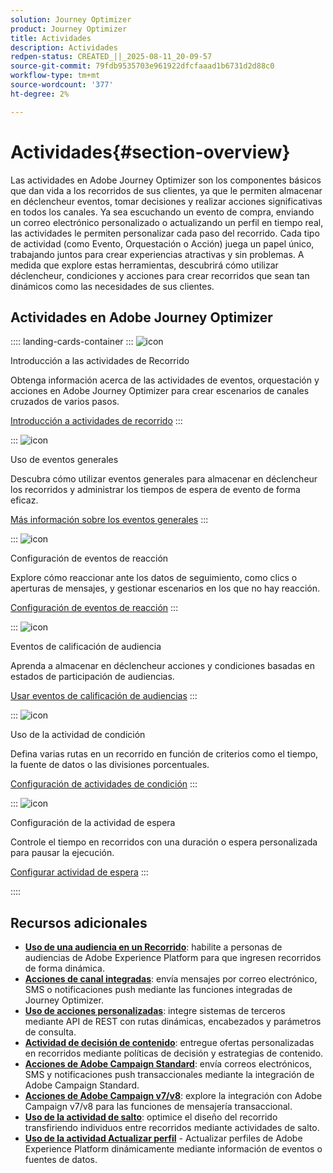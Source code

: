 ```yaml
---
solution: Journey Optimizer
product: Journey Optimizer
title: Actividades
description: Actividades
redpen-status: CREATED_||_2025-08-11_20-09-57
source-git-commit: 79fdb9535703e961922dfcfaaad1b6731d2d88c0
workflow-type: tm+mt
source-wordcount: '377'
ht-degree: 2%

---
```



# Actividades{#section-overview}

Las actividades en Adobe Journey Optimizer son los componentes básicos que dan vida a los recorridos de sus clientes, ya que le permiten almacenar en déclencheur eventos, tomar decisiones y realizar acciones significativas en todos los canales. Ya sea escuchando un evento de compra, enviando un correo electrónico personalizado o actualizando un perfil en tiempo real, las actividades le permiten personalizar cada paso del recorrido. Cada tipo de actividad (como Evento, Orquestación o Acción) juega un papel único, trabajando juntos para crear experiencias atractivas y sin problemas. A medida que explore estas herramientas, descubrirá cómo utilizar déclencheur, condiciones y acciones para crear recorridos que sean tan dinámicos como las necesidades de sus clientes.

## Actividades en Adobe Journey Optimizer

:::: landing-cards-container
:::
![icon](https://cdn.experienceleague.adobe.com/icons/book.svg?lang=es)

Introducción a las actividades de Recorrido

Obtenga información acerca de las actividades de eventos, orquestación y acciones en Adobe Journey Optimizer para crear escenarios de canales cruzados de varios pasos.

[Introducción a actividades de recorrido](../using/building-journeys/about-journey-activities.md)
:::

:::
![icon](https://cdn.experienceleague.adobe.com/icons/circle-play.svg?lang=es)

Uso de eventos generales

Descubra cómo utilizar eventos generales para almacenar en déclencheur los recorridos y administrar los tiempos de espera de evento de forma eficaz.

[Más información sobre los eventos generales](../using/building-journeys/general-events.md)
:::

:::
![icon](https://cdn.experienceleague.adobe.com/icons/list-check.svg?lang=es)

Configuración de eventos de reacción

Explore cómo reaccionar ante los datos de seguimiento, como clics o aperturas de mensajes, y gestionar escenarios en los que no hay reacción.

[Configuración de eventos de reacción](../using/building-journeys/reaction-events.md)
:::

:::
![icon](https://cdn.experienceleague.adobe.com/icons/bullseye.svg?lang=es)

Eventos de calificación de audiencia

Aprenda a almacenar en déclencheur acciones y condiciones basadas en estados de participación de audiencias.

[Usar eventos de calificación de audiencias](../using/building-journeys/audience-qualification-events.md)
:::

:::
![icon](https://cdn.experienceleague.adobe.com/icons/gear.svg?lang=es)

Uso de la actividad de condición

Defina varias rutas en un recorrido en función de criterios como el tiempo, la fuente de datos o las divisiones porcentuales.

[Configuración de actividades de condición](../using/building-journeys/condition-activity.md)
:::

:::
![icon](https://cdn.experienceleague.adobe.com/icons/clock.svg?lang=es)

Configuración de la actividad de espera

Controle el tiempo en recorridos con una duración o espera personalizada para pausar la ejecución.

[Configurar actividad de espera](../using/building-journeys/wait-activity.md)
:::

::::


## Recursos adicionales

- **[Uso de una audiencia en un Recorrido](../using/building-journeys/read-audience.md)**: habilite a personas de audiencias de Adobe Experience Platform para que ingresen recorridos de forma dinámica.
- **[Acciones de canal integradas](../using/building-journeys/journeys-message.md)**: envía mensajes por correo electrónico, SMS o notificaciones push mediante las funciones integradas de Journey Optimizer.
- **[Uso de acciones personalizadas](../using/building-journeys/using-custom-actions.md)**: integre sistemas de terceros mediante API de REST con rutas dinámicas, encabezados y parámetros de consulta.
- **[Actividad de decisión de contenido](../using/building-journeys/content-decision.md)**: entregue ofertas personalizadas en recorridos mediante políticas de decisión y estrategias de contenido.
- **[Acciones de Adobe Campaign Standard](../using/building-journeys/using-adobe-campaign-standard.md)**: envía correos electrónicos, SMS y notificaciones push transaccionales mediante la integración de Adobe Campaign Standard.
- **[Acciones de Adobe Campaign v7/v8](../using/building-journeys/using-adobe-campaign-v7-v8.md)**: explore la integración con Adobe Campaign v7/v8 para las funciones de mensajería transaccional.
- **[Uso de la actividad de salto](../using/building-journeys/jump.md)**: optimice el diseño del recorrido transfiriendo individuos entre recorridos mediante actividades de salto.
- **[Uso de la actividad Actualizar perfil](../using/building-journeys/update-profiles.md)** - Actualizar perfiles de Adobe Experience Platform dinámicamente mediante información de eventos o fuentes de datos.
